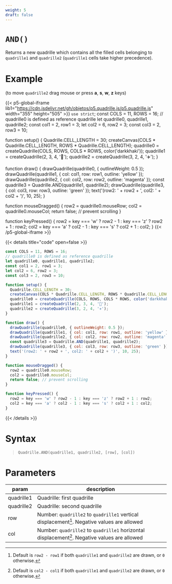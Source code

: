 ```yaml
---
weight: 5
draft: false
---
```


# `AND()`

Returns a new quadrille which contains all the filled cells belonging to `quadrille1` and `quadrille2` (`quadrille1` cells take higher precedence).

# Example

(to move `quadrille2` drag mouse or press **a**, **s**, **w**, **z** keys)

{{< p5-global-iframe lib1="https://cdn.jsdelivr.net/gh/objetos/p5.quadrille.js/p5.quadrille.js" width="355" height="505" >}}
`use strict`;
const COLS = 11, ROWS = 16;
// quadrille0 is defined as reference quadrille
let quadrille0, quadrille1, quadrille2;
const col1 = 2, row1 = 3;
let col2 = 6, row2 = 3;
const col3 = 2, row3 = 10;

function setup() {
  Quadrille.CELL_LENGTH = 30;
  createCanvas(COLS * Quadrille.CELL_LENGTH, ROWS * Quadrille.CELL_LENGTH);
  quadrille0 = createQuadrille(COLS, ROWS, COLS * ROWS, color('darkkhaki'));
  quadrille1 = createQuadrille(2, 3, 4, '👻');
  quadrille2 = createQuadrille(3, 2, 4, '✈️');
}

function draw() {
  drawQuadrille(quadrille0, { outlineWeight: 0.5 });
  drawQuadrille(quadrille1, { col: col1, row: row1, outline: 'yellow' });
  drawQuadrille(quadrille2, { col: col2, row: row2, outline: 'magenta' });
  const quadrille3 = Quadrille.AND(quadrille1, quadrille2);
  drawQuadrille(quadrille3, { col: col3, row: row3, outline: 'green' });
  text('(row2: ' + row2 + ', col2: ' + col2 + ')', 10, 25);
}

function mouseDragged() {
  row2 = quadrille0.mouseRow;
  col2 = quadrille0.mouseCol;
  return false; // prevent scrolling
}

function keyPressed() {
  row2 = key === 'w' ? row2 - 1 : key === 'z' ? row2 + 1 : row2;
  col2 = key === 'a' ? col2 - 1 : key === 's' ? col2 + 1 : col2;
}
{{< /p5-global-iframe >}}

{{< details title="code" open=false >}}
```js
const COLS = 11, ROWS = 16;
// quadrille0 is defined as reference quadrille
let quadrille0, quadrille1, quadrille2;
const col1 = 2, row1 = 3;
let col2 = 6, row2 = 3;
const col3 = 2, row3 = 10;

function setup() {
  Quadrille.CELL_LENGTH = 30;
  createCanvas(COLS * Quadrille.CELL_LENGTH, ROWS * Quadrille.CELL_LENGTH);
  quadrille0 = createQuadrille(COLS, ROWS, COLS * ROWS, color('darkkhaki'));
  quadrille1 = createQuadrille(2, 3, 4, '👻');
  quadrille2 = createQuadrille(3, 2, 4, '✈️');
}

function draw() {
  drawQuadrille(quadrille0, { outlineWeight: 0.5 });
  drawQuadrille(quadrille1, { col: col1, row: row1, outline: 'yellow' });
  drawQuadrille(quadrille2, { col: col2, row: row2, outline: 'magenta' });
  const quadrille3 = Quadrille.AND(quadrille1, quadrille2);
  drawQuadrille(quadrille3, { col: col3, row: row3, outline: 'green' });
  text('(row2: ' + row2 + ', col2: ' + col2 + ')', 10, 25);
}

function mouseDragged() {
  row2 = quadrille0.mouseRow;
  col2 = quadrille0.mouseCol;
  return false; // prevent scrolling
}

function keyPressed() {
  row2 = key === 'w' ? row2 - 1 : key === 'z' ? row2 + 1 : row2;
  col2 = key === 'a' ? col2 - 1 : key === 's' ? col2 + 1 : col2;
}
```
{{< /details >}}

# Syntax

> `Quadrille.AND(quadrille1, quadrille2, [row], [col])`

# Parameters

| param      | description                                                                                   |
|------------|-----------------------------------------------------------------------------------------------|
| quadrille1 | Quadrille: first quadrille                                                                    |
| quadrille2 | Quadrille: second quadrille                                                                   |
| row        | Number: `quadrille2` to `quadrille1` vertical displacement[^1]. Negative values are allowed   |
| col        | Number: `quadrille2` to `quadrille1` horizontal displacement[^2]. Negative values are allowed |

[^1]: Default is `row2 - row1` if both `quadrille1` and `quadrille2` are drawn, or `0` otherwise.
[^2]: Default is `col2 - col1` if both `quadrille1` and `quadrille2` are drawn, or `0` otherwise.